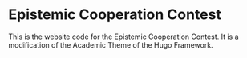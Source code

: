 # Epistemic Cooperation Contest

This is the website code for the Epistemic Cooperation Contest.  It is a modification of the Academic Theme of the Hugo Framework. 
